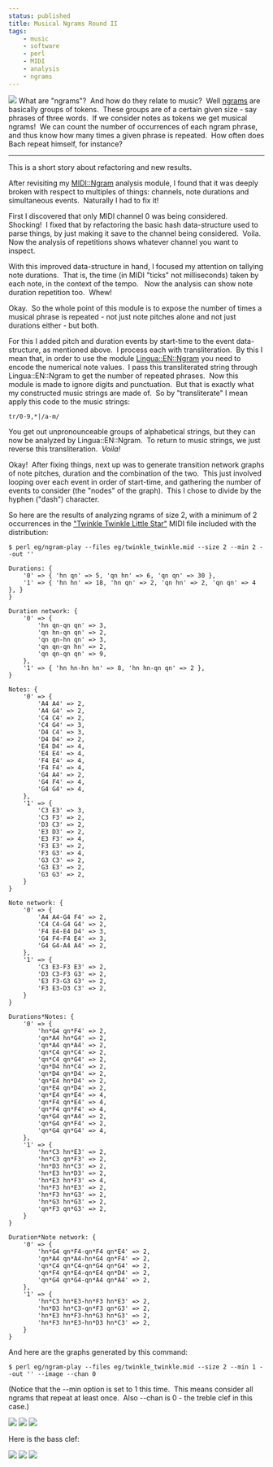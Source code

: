 ```yaml
---
status: published
title: Musical Ngrams Round II
tags:
    - music
    - software
    - perl
    - MIDI
    - analysis
    - ngrams
---
```


![](twinkle_ngram-play-durations.png)
What are "ngrams"?  And how do they relate to music?  Well [ngrams](https://en.wikipedia.org/wiki/N-gram) are basically groups of tokens.  These groups are of a certain given size - say phrases of three words.  If we consider notes as tokens we get musical ngrams!  We can count the number of occurrences of each ngram phrase, and thus know how many times a given phrase is repeated.  How often does Bach repeat himself, for instance?

---

This is a short story about refactoring and new results.

After revisiting my [MIDI::Ngram](https://metacpan.org/release/MIDI-Ngram) analysis module, I found that it was deeply broken with respect to multiples of things: channels, note durations and simultaneous events.  Naturally I had to fix it!

First I discovered that only MIDI channel 0 was being considered.  Shocking!  I fixed that by refactoring the basic hash data-structure used to parse things, by just making it save to the channel being considered.  Voila.  Now the analysis of repetitions shows whatever channel you want to inspect.

With this improved data-structure in hand, I focused my attention on tallying note durations.  That is, the time (in MIDI "ticks" not milliseconds) taken by each note, in the context of the tempo.   Now the analysis can show note duration repetition too.  Whew!

Okay.  So the whole point of this module is to expose the number of times a musical phrase is repeated - not just note pitches alone and not just durations either - but both.

For this I added pitch and duration events by start-time to the event data-structure, as mentioned above.  I process each with transliteration.  By this I mean that, in order to use the module [Lingua::EN::Ngram](https://metacpan.org/release/Lingua-EN-Ngram) you need to encode the numerical note values.  I pass this transliterated string through Lingua::EN::Ngram to get the number of repeated phrases.  Now this module is made to ignore digits and punctuation.  But that is exactly what my constructed music strings are made of.  So by "transliterate" I mean apply this code to the music strings:

    tr/0-9,*|/a-m/

You get out unpronounceable groups of alphabetical strings, but they can now be analyzed by Lingua::EN::Ngram.  To return to music strings, we just reverse this transliteration.  *Voila!*

Okay!  After fixing things, next up was to generate transition network graphs of note pitches, duration and the combination of the two.  This just involved looping over each event in order of start-time, and gathering the number of events to consider (the "nodes" of the graph).  This I chose to divide by the hyphen ("dash") character.

So here are the results of analyzing ngrams of size 2, with a minimum of 2 occurrences in the ["Twinkle Twinkle Little Star"](https://fastapi.metacpan.org/source/GENE/MIDI-Ngram-0.1804/eg/twinkle_twinkle.mid) MIDI file included with the distribution:

    $ perl eg/ngram-play --files eg/twinkle_twinkle.mid --size 2 --min 2 --out ''
    
    Durations: {
        '0' => { 'hn qn' => 5, 'qn hn' => 6, 'qn qn' => 30 },
        '1' => { 'hn hn' => 18, 'hn qn' => 2, 'qn hn' => 2, 'qn qn' => 4 }, }
    }
    
    Duration network: {
        '0' => {
            'hn qn-qn qn' => 3,
            'qn hn-qn qn' => 2,
            'qn qn-hn qn' => 3,
            'qn qn-qn hn' => 2,
            'qn qn-qn qn' => 9,
        },
        '1' => { 'hn hn-hn hn' => 8, 'hn hn-qn qn' => 2 },
    }
    
    Notes: {
        '0' => {
            'A4 A4' => 2,
            'A4 G4' => 2,
            'C4 C4' => 2,
            'C4 G4' => 3,
            'D4 C4' => 3,
            'D4 D4' => 2,
            'E4 D4' => 4,
            'E4 E4' => 4,
            'F4 E4' => 4,
            'F4 F4' => 4,
            'G4 A4' => 2,
            'G4 F4' => 4,
            'G4 G4' => 4,
        },
        '1' => {
            'C3 E3' => 3,
            'C3 F3' => 2,
            'D3 C3' => 2,
            'E3 D3' => 2,
            'E3 F3' => 4,
            'F3 E3' => 2,
            'F3 G3' => 4,
            'G3 C3' => 2,
            'G3 E3' => 2,
            'G3 G3' => 2,
        }
    }
    
    Note network: {
        '0' => {
            'A4 A4-G4 F4' => 2,
            'C4 C4-G4 G4' => 2,
            'F4 E4-E4 D4' => 3,
            'G4 F4-F4 E4' => 3,
            'G4 G4-A4 A4' => 2,
        },
        '1' => {
            'C3 E3-F3 E3' => 2,
            'D3 C3-F3 G3' => 2,
            'E3 F3-G3 G3' => 2,
            'F3 E3-D3 C3' => 2,
        }
    }
    
    Durations*Notes: {
        '0' => {
            'hn*G4 qn*F4' => 2,
            'qn*A4 hn*G4' => 2,
            'qn*A4 qn*A4' => 2,
            'qn*C4 qn*C4' => 2,
            'qn*C4 qn*G4' => 2,
            'qn*D4 hn*C4' => 2,
            'qn*D4 qn*D4' => 2,
            'qn*E4 hn*D4' => 2,
            'qn*E4 qn*D4' => 2,
            'qn*E4 qn*E4' => 4,
            'qn*F4 qn*E4' => 4,
            'qn*F4 qn*F4' => 4,
            'qn*G4 qn*A4' => 2,
            'qn*G4 qn*F4' => 2,
            'qn*G4 qn*G4' => 4,
        },
        '1' => {
            'hn*C3 hn*E3' => 2,
            'hn*C3 qn*F3' => 2,
            'hn*D3 hn*C3' => 2,
            'hn*E3 hn*D3' => 2,
            'hn*E3 hn*F3' => 4,
            'hn*F3 hn*E3' => 2,
            'hn*F3 hn*G3' => 2,
            'hn*G3 hn*G3' => 2,
            'qn*F3 qn*G3' => 2,
        }
    }
    
    Duration*Note network: {
        '0' => {
            'hn*G4 qn*F4-qn*F4 qn*E4' => 2,
            'qn*A4 qn*A4-hn*G4 qn*F4' => 2,
            'qn*C4 qn*C4-qn*G4 qn*G4' => 2,
            'qn*F4 qn*E4-qn*E4 qn*D4' => 2,
            'qn*G4 qn*G4-qn*A4 qn*A4' => 2,
        },
        '1' => {
            'hn*C3 hn*E3-hn*F3 hn*E3' => 2,
            'hn*D3 hn*C3-qn*F3 qn*G3' => 2,
            'hn*E3 hn*F3-hn*G3 hn*G3' => 2,
            'hn*F3 hn*E3-hn*D3 hn*C3' => 2,
        }
    }

And here are the graphs generated by this command:

    $ perl eg/ngram-play --files eg/twinkle_twinkle.mid --size 2 --min 1 --out '' --image --chan 0

(Notice that the --min option is set to 1 this time.  This means consider all ngrams that repeat at least once.  Also --chan is 0 - the treble clef in this case.)

![](twinkle_ngram-play-durations.png)
![](twinkle_ngram-play-notes.png)
![](twinkle_ngram-play-duration_note.png)

Here is the bass clef:

![](Twinkle-1_ngram-analyze-durations.png)
![](Twinkle-1_ngram-analyze-notes.png)
![](Twinkle-1_ngram-analyze-duration_notes.png)

